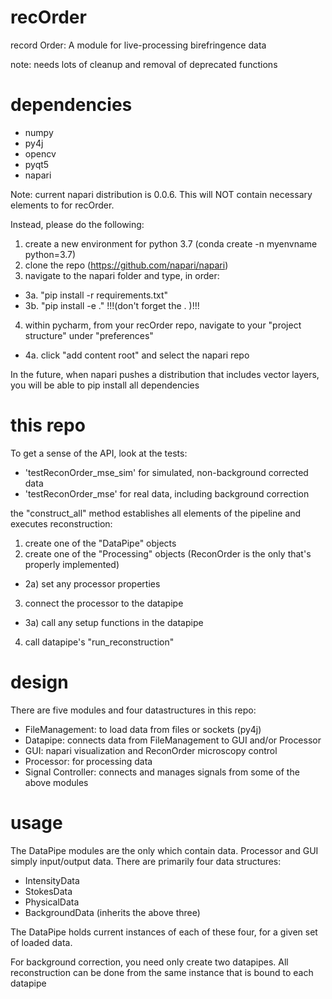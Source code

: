 # recOrder

record Order: A module for live-processing birefringence data 

note: needs lots of cleanup and removal of deprecated functions

# dependencies
* numpy
* py4j
* opencv
* pyqt5
* napari

Note: current napari distribution is 0.0.6.  This will NOT contain necessary elements to for recOrder.

Instead, please do the following:

1) create a new environment for python 3.7 (conda create -n myenvname python=3.7)
2) clone the repo (https://github.com/napari/napari)
3) navigate to the napari folder and type, in order:
  - 3a. "pip install -r requirements.txt"
  - 3b. "pip install -e ." !!!(don't forget the . )!!!
4) within pycharm, from your recOrder repo, navigate to your "project structure" under "preferences"
  - 4a. click "add content root" and select the napari repo

In the future, when napari pushes a distribution that includes vector layers, you will be able to pip install all dependencies


# this repo
To get a sense of the API, look at the tests:
- 'testReconOrder_mse_sim' for simulated, non-background corrected data
- 'testReconOrder_mse' for real data, including background correction

the "construct_all" method establishes all elements of the pipeline and executes reconstruction:
1) create one of the "DataPipe" objects
2) create one of the "Processing" objects (ReconOrder is the only that's properly implemented)
- 2a) set any processor properties
3) connect the processor to the datapipe
- 3a) call any setup functions in the datapipe
4) call datapipe's "run_reconstruction"

# design
There are five modules and four datastructures in this repo:
- FileManagement: to load data from files or sockets (py4j)
- Datapipe: connects data from FileManagement to GUI and/or Processor
- GUI: napari visualization and ReconOrder microscopy control
- Processor: for processing data 
- Signal Controller: connects and manages signals from some of the above modules

# usage
The DataPipe modules are the only which contain data.  Processor and GUI simply input/output data.
There are primarily four data structures:
- IntensityData
- StokesData
- PhysicalData
- BackgroundData (inherits the above three)

The DataPipe holds current instances of each of these four, for a given set of loaded data.

For background correction, you need only create two datapipes.  All reconstruction can be done from the same instance that is bound to each datapipe


